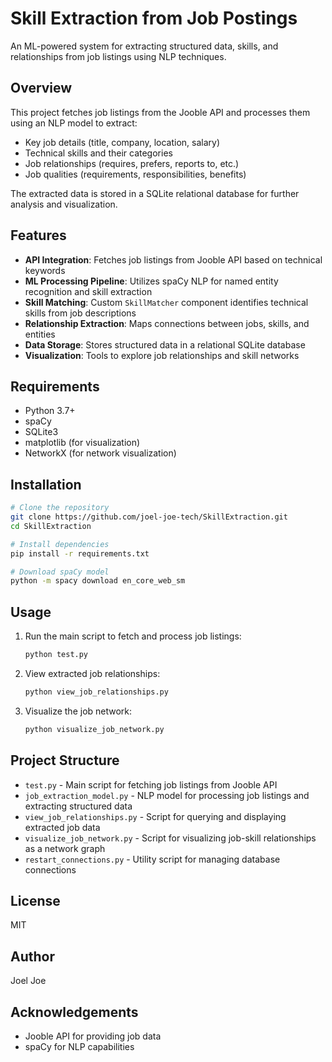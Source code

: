 # Skill Extraction from Job Postings

An ML-powered system for extracting structured data, skills, and relationships from job listings using NLP techniques.

## Overview

This project fetches job listings from the Jooble API and processes them using an NLP model to extract:

- Key job details (title, company, location, salary)
- Technical skills and their categories
- Job relationships (requires, prefers, reports to, etc.)
- Job qualities (requirements, responsibilities, benefits)

The extracted data is stored in a SQLite relational database for further analysis and visualization.

## Features

- **API Integration**: Fetches job listings from Jooble API based on technical keywords
- **ML Processing Pipeline**: Utilizes spaCy NLP for named entity recognition and skill extraction
- **Skill Matching**: Custom `SkillMatcher` component identifies technical skills from job descriptions
- **Relationship Extraction**: Maps connections between jobs, skills, and entities
- **Data Storage**: Stores structured data in a relational SQLite database
- **Visualization**: Tools to explore job relationships and skill networks

## Requirements

- Python 3.7+
- spaCy
- SQLite3
- matplotlib (for visualization)
- NetworkX (for network visualization)

## Installation

```bash
# Clone the repository
git clone https://github.com/joel-joe-tech/SkillExtraction.git
cd SkillExtraction

# Install dependencies
pip install -r requirements.txt

# Download spaCy model
python -m spacy download en_core_web_sm
```

## Usage

1. Run the main script to fetch and process job listings:
   ```bash
   python test.py
   ```

2. View extracted job relationships:
   ```bash
   python view_job_relationships.py
   ```

3. Visualize the job network:
   ```bash
   python visualize_job_network.py
   ```

## Project Structure

- `test.py` - Main script for fetching job listings from Jooble API
- `job_extraction_model.py` - NLP model for processing job listings and extracting structured data
- `view_job_relationships.py` - Script for querying and displaying extracted job data
- `visualize_job_network.py` - Script for visualizing job-skill relationships as a network graph
- `restart_connections.py` - Utility script for managing database connections

## License

MIT

## Author

Joel Joe

## Acknowledgements

- Jooble API for providing job data
- spaCy for NLP capabilities 